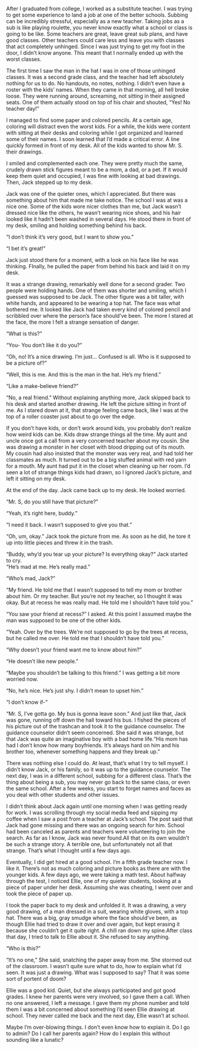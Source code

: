 After I graduated from college, I worked as a substitute teacher. I was trying to get some experience to land a job at one of the better schools. Subbing can be incredibly stressful, especially as a new teacher. Taking jobs as a sub is like playing roulette, you never know exactly what a school or class is going to be like. Some teachers are great, leave great sub plans, and have good classes. Other teachers could care less and leave you with classes that act completely unhinged. Since I was just trying to get my foot in the door, I didn’t know anyone. This meant that I normally ended up with the worst classes.

The first time I saw the man in the hat I was in one of those unhinged classes. It was a second grade class, and the teacher had left absolutely nothing for us to do. No handouts, no notes, nothing. I didn’t even have a roster with the kids’ names. When they came in that morning, all hell broke loose. They were  running around, screaming, not sitting in their assigned seats. One of them actually stood on top of his chair and shouted, “Yes! No teacher day!”

I managed to find some paper and colored pencils. At a certain age, coloring will distract even the worst kids. For a while, the kids were content with sitting at their desks and coloring while I got organized and learned some of their names. I soon learned that I’d made a critical error. A line quickly formed in front of my desk. All of the kids wanted to show Mr. S. their drawings.

I smiled and complemented each one. They were pretty much the same, crudely drawn stick figures meant to be a mom, a dad, or a pet. If it would keep them quiet and occupied, I was fine with looking at bad drawings. Then, Jack stepped up to my desk.

Jack was one of the quieter ones, which I appreciated. But there was something about him that made me take notice. The school I was at was a nice one. Some of the kids wore nicer clothes than me, but Jack wasn’t dressed nice like the others, he wasn’t wearing nice shoes, and his hair looked like it hadn’t been washed in several days. He stood there in front of my desk, smiling and holding something behind his back.

“I don’t think it’s very good, but I want to show you.”

“I bet it’s great!”

Jack just stood there for a moment, with a look on his face like he was thinking. FInally, he pulled the paper from behind his back and laid it on my desk.

It was a strange drawing, remarkably well done for a second grader. Two people were holding hands. One of them was shorter and smiling, which I guessed was supposed to be Jack. The other figure was a bit taller, with white hands, and appeared to be wearing a top hat. The face was what bothered me. It looked like Jack had taken every kind of colored pencil and scribbled over where the person’s face should’ve been. The more I stared at the face, the more I felt a strange sensation of danger.

“What is this?”

“You- You don’t like it do you?”

“Oh, no! It’s a nice drawing. I’m just… Confused is all. Who is it supposed to be a picture of?”

“Well, this is me. And this is the man in the hat. He’s my friend.”

“Like a make-believe friend?”

“No, a real friend.” Without explaining anything more, Jack skipped back to his desk and started another drawing. He left the picture sitting in front of me. As I stared down at it, that strange feeling came back, like I was at the top of a roller coaster just about to go over the edge.

If you don’t have kids, or don’t work around kids, you probably don’t realize how weird kids can be. Kids draw strange things all the time. My aunt and uncle once got a call from a very concerned teacher about my cousin. She was drawing a monster in her closet with blood dripping out of its mouth. My cousin had also insisted that the monster was very real, and had told her classmates as much. It turned out to be a big stuffed animal with red yarn for a mouth. My aunt had put it in the closet when cleaning up her room. I’d seen a lot of strange things kids had drawn, so I ignored Jack’s picture, and left it sitting on my desk.

At the end of the day. Jack came back up to my desk. He looked worried.

“Mr. S, do you still have that picture?”

“Yeah, it’s right here, buddy.”

“I need it back. I wasn’t supposed to give you that.”

“Oh, um, okay.” Jack took the picture from me. As soon as he did, he tore it up into little pieces and threw it in the trash.

“Buddy, why’d you tear up your picture? Is everything okay?” Jack started to cry.  
“He’s mad at me. He’s really mad.”

“Who’s mad, Jack?”

“My friend. He told me that I wasn’t supposed to tell my mom or brother about him. Or my teacher. But you’re not my teacher, so I thought it was okay. But at recess he was really mad. He told me I shouldn’t have told you.”

“You saw your friend at recess?” I asked. At this point I assumed maybe the man was supposed to be one of the other kids.

“Yeah. Over by the trees. We’re not supposed to go by the trees at recess, but he called me over. He told me that I shouldn’t have told you.”

“Why doesn’t your friend want me to know about him?”

“He doesn’t like new people.”

“Maybe you shouldn’t be talking to this friend.” I was getting a bit more worried now.

“No, he’s nice. He’s just shy. I didn’t mean to upset him.”

“I don’t know if-”

“Mr. S, I’ve gotta go. My bus is gonna leave soon.” And just like that, Jack was gone, running off down the hall toward his bus. I fished the pieces of his picture out of the trashcan and took it to the guidance counselor. The guidance counselor didn’t seem concerned. She said it was strange, but that Jack was quite an imaginative boy with a bad home life.“His mom has had I don’t know how many boyfriends. It’s always hard on him and his brother too, whenever something happens and they break up.”

There was nothing else I could do. At least, that’s what I try to tell myself. I didn’t know Jack, or his family, so it was up to the guidance counselor. The next day, I was in a different school, subbing for a different class. That’s the thing about being a sub, you may never go back to the same class, or even the same school. After a few weeks, you start to forget names and faces as you deal with other students and other issues.

I didn’t think about Jack again until one morning when I was getting ready for work. I was scrolling through my social media feed and sipping my coffee when I saw a post from a teacher at Jack’s school. The post said that Jack had gone missing and there was an ongoing search for him. School had been canceled as parents and teachers were volunteering to join the search. As far as I know, Jack was never found.All that on its own wouldn’t be such a strange story. A terrible one, but unfortunately not all that strange. That’s what I thought until a few days ago.

Eventually, I did get hired at a good school. I’m a fifth grade teacher now. I like it. There’s not as much coloring and picture books as there are with the younger kids. A few days ago, we were taking a math test. About halfway through the test, I noticed Ellie, one of my quieter students, looking at a piece of paper under her desk. Assuming she was cheating, I went over and took the piece of paper up.

I took the paper back to my desk and unfolded it. It was a drawing, a very good drawing, of a man dressed in a suit, wearing white gloves, with a top hat. There was a big, gray smudge where the face should’ve been, as though Ellie had tried to draw it over and over again, but kept erasing it because she couldn’t get it quite right. A chill ran down my spine.After class that day, I tried to talk to Ellie about it. She refused to say anything.

“Who is this?”

“It’s no one,” She said, snatching the paper away from me. She stormed out of the classroom. I wasn’t quite sure what to do, how to explain what I’d seen. It was just a drawing. What was I supposed to say? That it was some sort of portent of doom?

Ellie was a good kid. Quiet, but she always participated and got good grades. I knew her parents were very involved, so I gave them a call. When no one answered, I left a message. I gave them my phone number and told them I was a bit concerned about something I’d seen Ellie drawing at school. They never called me back and the next day, Ellie wasn’t at school.

Maybe I’m over-blowing things. I don’t even know how to explain it. Do I go to admin? Do I call her parents again? How do I explain this without sounding like a lunatic?